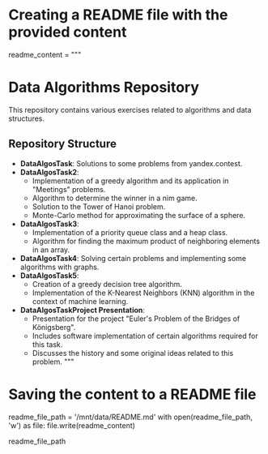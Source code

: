 # Creating a README file with the provided content

readme_content = """
# Data Algorithms Repository

This repository contains various exercises related to algorithms and data structures.

## Repository Structure

- **DataAlgosTask**: Solutions to some problems from yandex.contest.
- **DataAlgosTask2**:
  - Implementation of a greedy algorithm and its application in "Meetings" problems.
  - Algorithm to determine the winner in a nim game.
  - Solution to the Tower of Hanoi problem.
  - Monte-Carlo method for approximating the surface of a sphere.
- **DataAlgosTask3**: 
  - Implementation of a priority queue class and a heap class.
  - Algorithm for finding the maximum product of neighboring elements in an array.
- **DataAlgosTask4**: Solving certain problems and implementing some algorithms with graphs.
- **DataAlgosTask5**: 
  - Creation of a greedy decision tree algorithm.
  - Implementation of the K-Nearest Neighbors (KNN) algorithm in the context of machine learning.
- **DataAlgosTaskProject Presentation**: 
  - Presentation for the project "Euler's Problem of the Bridges of Königsberg".
  - Includes software implementation of certain algorithms required for this task.
  - Discusses the history and some original ideas related to this problem.
"""

# Saving the content to a README file
readme_file_path = '/mnt/data/README.md'
with open(readme_file_path, 'w') as file:
    file.write(readme_content)

readme_file_path
